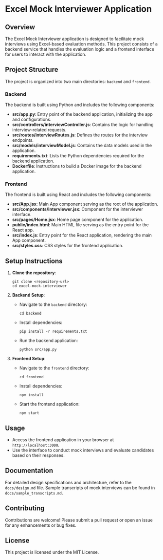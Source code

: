 # Excel Mock Interviewer Application

## Overview
The Excel Mock Interviewer application is designed to facilitate mock interviews using Excel-based evaluation methods. This project consists of a backend service that handles the evaluation logic and a frontend interface for users to interact with the application.

## Project Structure
The project is organized into two main directories: `backend` and `frontend`.

### Backend
The backend is built using Python and includes the following components:
- **src/app.py**: Entry point of the backend application, initializing the app and configurations.
- **src/controllers/interviewController.js**: Contains the logic for handling interview-related requests.
- **src/routes/interviewRoutes.js**: Defines the routes for the interview endpoints.
- **src/models/interviewModel.js**: Contains the data models used in the application.
- **requirements.txt**: Lists the Python dependencies required for the backend application.
- **Dockerfile**: Instructions to build a Docker image for the backend application.

### Frontend
The frontend is built using React and includes the following components:
- **src/App.jsx**: Main App component serving as the root of the application.
- **src/components/Interviewer.jsx**: Component for the interviewer interface.
- **src/pages/Home.jsx**: Home page component for the application.
- **public/index.html**: Main HTML file serving as the entry point for the React app.
- **src/index.js**: Entry point for the React application, rendering the main App component.
- **src/styles.css**: CSS styles for the frontend application.

## Setup Instructions
1. **Clone the repository**:
   ```
   git clone <repository-url>
   cd excel-mock-interviewer
   ```

2. **Backend Setup**:
   - Navigate to the `backend` directory:
     ```
     cd backend
     ```
   - Install dependencies:
     ```
     pip install -r requirements.txt
     ```
   - Run the backend application:
     ```
     python src/app.py
     ```

3. **Frontend Setup**:
   - Navigate to the `frontend` directory:
     ```
     cd frontend
     ```
   - Install dependencies:
     ```
     npm install
     ```
   - Start the frontend application:
     ```
     npm start
     ```

## Usage
- Access the frontend application in your browser at `http://localhost:3000`.
- Use the interface to conduct mock interviews and evaluate candidates based on their responses.

## Documentation
For detailed design specifications and architecture, refer to the `docs/design.md` file. Sample transcripts of mock interviews can be found in `docs/sample_transcripts.md`.

## Contributing
Contributions are welcome! Please submit a pull request or open an issue for any enhancements or bug fixes.

## License
This project is licensed under the MIT License.